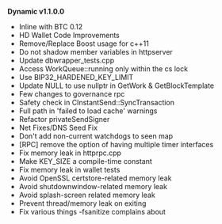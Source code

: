 **Dynamic v1.1.0.0**

* Inline with BTC 0.12
* HD Wallet Code Improvements
* Remove/Replace Boost usage for c++11
* Do not shadow member variables in httpserver
* Update dbwrapper_tests.cpp
* Access WorkQueue::running only within the cs lock
* Use BIP32_HARDENED_KEY_LIMIT
* Update NULL to use nullptr in GetWork & GetBlockTemplate
* Few changes to governance rpc
* Safety check in CInstantSend::SyncTransaction
* Full path in 'failed to load cache' warnings
* Refactor privateSendSigner
* Net Fixes/DNS Seed Fix
* Don't add non-current watchdogs to seen map
* [RPC] remove the option of having multiple timer interfaces
* Fix memory leak in httprpc.cpp
* Make KEY_SIZE a compile-time constant
* Fix memory leak in wallet tests
* Avoid OpenSSL certstore-related memory leak
* Avoid shutdownwindow-related memory leak
* Avoid splash-screen related memory leak
* Prevent thread/memory leak on exiting
* Fix various things -fsanitize complains about
